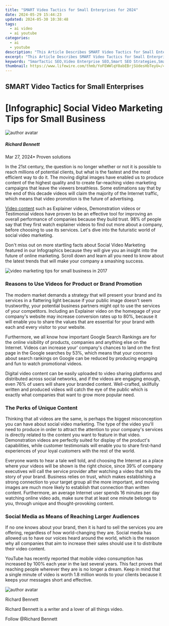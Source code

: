 ```yaml
---
title: "SMART Video Tactics for Small Enterprises for 2024"
date: 2024-05-29 15:44:23
updated: 2024-05-30 10:38:48
tags:
  - ai video
  - ai youtube
categories:
  - ai
  - youtube
description: "This Article Describes SMART Video Tactics for Small Enterprises for 2024"
excerpt: "This Article Describes SMART Video Tactics for Small Enterprises for 2024"
keywords: "SmarTactic SEO,Video Enterprise SEO,Smart SEO Strategies,Small Business SEO,Video Marketing Tactics,SEO for SMEs,Profitable SEO Techniques"
thumbnail: https://www.lifewire.com/thmb/YoFEWWlqY0abEBrjSUdesHbTeyU=/400x300/filters:no_upscale():max_bytes(150000):strip_icc():format(webp)/dts-play-fi-lifestyle-aaa-5a4c211daad52b00366a3575.jpg
---
```


## SMART Video Tactics for Small Enterprises

# \[Infographic\] Social Video Marketing Tips for Small Business

![author avatar](https://images.wondershare.com/filmora/article-images/richard-bennett.jpg)

##### Richard Bennett

 Mar 27, 2024• Proven solutions

In the 21st century, the question is no longer whether or not it is possible to reach millions of potential clients, but what is the fastest and the most efficient way to do it. The moving digital images have enabled us to produce content of the highest quality and to create far-reaching video marketing campaigns that leave the viewers breathless. Some estimations say that by the end of this decade videos will claim the majority of the Internet traffic, which means that video promotion is the future of advertising.

[Video content](https://www.pointvisible.com/blog/video-marketing/) such as Explainer videos, Demonstration videos or Testimonial videos have proven to be an effective tool for improving an overall performance of companies because they build trust. 98% of people say that they first watch explainer videos to find out more about a company, before choosing to use its services. Let's dive into the futuristic world of social video marketing.

Don't miss out on more startling facts about Social Video Marketing featured in our Infographics because they will give you an insight into the future of online marketing. Scroll down and learn all you need to know about the latest trends that will make your company a smashing success.

![video marketing tips for small business in 2017](https://images.wondershare.com/filmora/article-images/video-marketing-tips-for-small-business-in-2017.jpg)

### Reasons to Use Videos for Product or Brand Promotion

The modern market demands a strategy that will present your brand and its services in a flattering light because if your public image doesn't seem trustworthy, your potential business partners might opt to use the services of your competitors. Including an Explainer video on the homepage of your company's website may increase conversion rates up to 80%, because it will enable you to share the values that are essential for your brand with each and every visitor to your website.

Furthermore, we all know how important Google Search Rankings are for the online visibility of products, companies and anything else on the Internet. Videos can increase your' company's chances to land on the first page in the Google searches by 53%, which means that your concerns about search rankings on Google can be reduced by producing engaging and fun to watch promotional videos.

Digital video content can be easily uploaded to video sharing platforms and distributed across social networks, and if the videos are engaging enough, even 76% of users will share your branded content. Well-crafted, skillfully written and produced videos will catch the eye of the public which is exactly what companies that want to grow more popular need.

### The Perks of Unique Content

Thinking that all videos are the same, is perhaps the biggest misconception you can have about social video marketing. The type of the video you'll need to produce in order to attract the attention to your company's services is directly related to the content you want to feature in that video. Demonstration videos are perfectly suited for display of the product's capabilities, while customer testimonials will enable you to share first-hand experiences of your loyal customers with the rest of the world.

Everyone wants to hear a tale well told, and choosing the Internet as a place where your videos will be shown is the right choice, since 39% of company executives will call the service provider after watching a video that tells the story of your brand. Business relies on trust, which makes establishing a strong connection to your target group all the more important, and moving images are much more likely to establish that connection than written content. Furthermore, an average Internet user spends 16 minutes per day watching online video ads, make sure that at least one minute belongs to you, through unique and thought-provoking content.

### Social Media as Means of Reaching Larger Audiences

If no one knows about your brand, then it is hard to sell the services you are offering, regardless of how world-changing they are. Social media has allowed us to have our voices heard around the world, which is the reason why all companies that aim to increase their sales should use it to distribute their video content.

YouTube has recently reported that mobile video consumption has increased by 100% each year in the last several years. This fact proves that reaching people wherever they are is no longer a dream. Keep in mind that a single minute of video is worth 1.8 million words to your clients because it keeps your messages short and effective.

![author avatar](https://images.wondershare.com/filmora/article-images/richard-bennett.jpg)

Richard Bennett

Richard Bennett is a writer and a lover of all things video.

Follow @Richard Bennett
